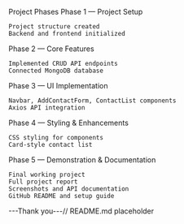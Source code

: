 Project Phases
Phase 1 — Project Setup

    Project structure created
    Backend and frontend initialized

Phase 2 — Core Features

    Implemented CRUD API endpoints
    Connected MongoDB database

Phase 3 — UI Implementation

    Navbar, AddContactForm, ContactList components
    Axios API integration

Phase 4 — Styling & Enhancements

    CSS styling for components
    Card-style contact list

Phase 5 — Demonstration & Documentation

    Final working project
    Full project report
    Screenshots and API documentation
    GitHub README and setup guide

---Thank you---// README.md placeholder
